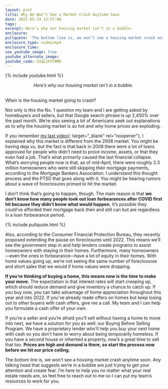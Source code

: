 ```yaml
---
layout: post
title: Why We Won’t See a Market Crash Anytime Soon
date: 2021-05-24 12:57:00
tags:
excerpt: Here’s why our housing market isn’t in a bubble.
enclosure:
pullquote: 'The bottom line is, we won’t see a housing market crash anytime soon.'
enclosure_type: video/mp4
enclosure_time:
use_youtube_image: true
youtube_alternate_image:
youtube_code: UZqL2FXYNM8
---
```

{% include youtube.html %}

<center><em>Here&rsquo;s why our housing market isn&rsquo;t in a bubble.&nbsp;</em></center>

<center>&nbsp;</center>

When is the housing market going to crash?

Not only is this the No. 1 question my team and I are getting asked by homebuyers and sellers, but that Google search phrase is up 2,450% over the past month. We’re also seeing a lot of Americans seek out explanations as to why the housing market is so hot and why home prices are exploding.&nbsp;

If you remember&nbsp;[my last video](https://tghtblog.com/why-our-current-market-is-much-different-from-2008.html){: target="_blank" rel="noopener"}, I explained why this market is different from the 2008 market. You might be having deja vu, but the fact is that back in 2008 there were a lot of loans approved for people who didn’t need to prove income, assets, or that they even had a job. That’s what primarily caused the last financial collapse. What’s worrying people now is that, as of mid-April, there were roughly 2.3 million homeowners who were still skipping their mortgage payments, according to the Mortgage Bankers Association. I understand this thought process and the PTSD that goes along with it. You might be hearing rumors about a wave of foreclosures primed to hit the market.&nbsp;

I don’t think that’s going to happen, though. The main reason is that **we don’t know how many people took out loan forbearances after COVID first hit because they didn’t know what would happen.** It’s possible they could’ve afforded their mortgage back then and still can but are regardless in a loan forbearance period.&nbsp;

{% include pullquote.html %}

Also, according to the Consumer Financial Protection Bureau, they recently proposed extending the pause on foreclosures until 2022. This means we’ll see the government step in and help lenders create programs to assist homeowners with staying in their homes. Furthermore, many homeowners—even the ones in forbearance—have a lot of equity in their homes. With home values going up, we’re not seeing the same number of foreclosures and short sales that we would if home values were dropping.&nbsp;

**If you’re thinking of buying a home, this means now is the time to make your move.** The expectation is that interest rates will start creeping up, which should reduce demand and give inventory a chance to catch up. If you buy now, you can take advantage of home appreciation throughout this year and into 2022. If you’ve already made offers on homes but keep losing out to other buyers with cash offers, give me a call. My team and I can help you formulate a cash offer of your own.&nbsp;

If you’re a seller and you’re afraid you’ll sell without having a home to move into next, we have a solution for you as well: our Buying Before Selling Program. We have a proprietary lender who’ll help you buy your next home with cash so you don’t have to worry about being temporarily homeless. If you have a second house or inherited a property, now’s a great time to sell that too. **Prices are high and demand is there, so start the process now before we hit our price ceiling.**&nbsp;

The bottom line is, we won’t see a housing market crash anytime soon. Any talking head that suggests we’re in a bubble are just trying to get your attention and create fear. I’m here to help you no matter what your real estate needs are, so feel free to reach out to me so I can put my team’s resources to work for you.

&nbsp;
